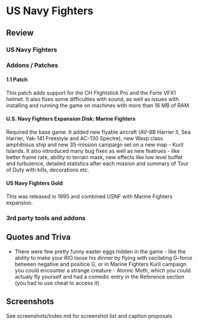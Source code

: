 # US Navy Fighters
## Review
### US Navy Fighters


### Addons / Patches
#### 1.1 Patch
This patch adds support for the CH Flightstick Pro and the Forte VFX1 helmet. It also fixes some difficulties with sound, as well as issues with installing and running the game on machines with more than 16 MB of RAM.

#### U.S. Navy Fighters Expansion Disk: Marine Fighters
Required the base game. It added new flyable aircraft (AV-8B Harrier II, Sea Harrier, Yak-141 Freestyle and AC-130 Spectre), new Wasp class amphibious ship and new 35-mission campaign set on a new map - Kuril Islands. It also introduced many bug fixes as well as new featrues - like better frame rate, ability to terrain mask, new effects like low level buffet and turbulence, detailed statistics after each mission and summary of Tour of Duty with kills, decorations etc.

#### US Navy Fighters Gold
This was released in 1995 and combined USNF with Marine Fighters expansion.

### 3rd party tools and addons

## Quotes and Triva
* There were few pretty funny easter eggs hidden in the game - like the ability to make your RIO loose his dinner by flying with oscilating G-force between negative and positice G, or in Marine Fighters Kuril campaign you could encounter a strange creature - Atomic Moth, which you could actualy fly yourself and had a comedic entry in the Reference section (you had to use cheat to access it)

## Screenshots
See screenshots/index.md for screenshot list and caption proposals
